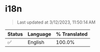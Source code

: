 # i18n

> Last updated at 3/12/2023, 11:50:14 AM

| Status | Language | % Translated |
| --- | --- | --- |
| ✅ | English | 100.0% |